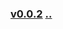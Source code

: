 ### [v0.0.2](https://github.com/littleflute/english/blob/master/voa/ARTS_CULTURE/readme.md) [..](..)
